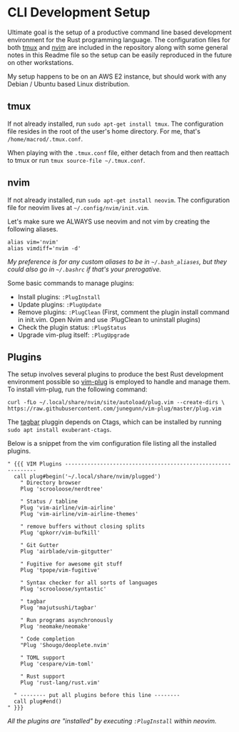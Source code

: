# CLI Development Setup

Ultimate goal is the setup of a productive command line based development environment for the Rust programming language. The configuration files for both [tmux](https://github.com/tmux/tmux) and [nvim](https://neovim.io) are included in the repository along with some general notes in this Readme file so the setup can be easily reproduced in the future on other workstations.

My setup happens to be on an AWS E2 instance, but should work with any Debian / Ubuntu based Linux distribution.

## tmux
If not already installed, run `sudo apt-get install tmux`. The configuration file resides in the root of the user's home directory. For me, that's `/home/macrod/.tmux.conf`.

When playing with the `.tmux.conf` file, either detach from and then reattach to tmux or run `tmux source-file ~/.tmux.conf`.

## nvim
If not already installed, run `sudo apt-get install neovim`. The configuration file for neovim lives at `~/.config/nvim/init.vim`.

Let's make sure we ALWAYS use neovim and not vim by creating the following aliases.

```
alias vim='nvim'
alias vimdiff='nvim -d'
```

*My preference is for any custom aliases to be in `~/.bash_aliases`, but they could also go in `~/.bashrc` if that's your prerogative.*


Some basic commands to manage plugins:

* Install plugins: `:PlugInstall`
* Update plugins: `:PlugUpdate`
* Remove plugins: `:PlugClean` (First, comment the plugin install command in init.vim. Open Nvim and use :PlugClean to uninstall plugins)
* Check the plugin status: `:PlugStatus`
* Upgrade vim-plug itself: `:PlugUpgrade`

## Plugins
The setup involves several plugins to produce the best Rust development environment possible so [vim-plug](https://github.com/junegunn/vim-plug) is employed to handle and manage them. To install vim-plug, run the following command:

```
curl -fLo ~/.local/share/nvim/site/autoload/plug.vim --create-dirs \
https://raw.githubusercontent.com/junegunn/vim-plug/master/plug.vim
```
The [tagbar](https://github.com/majutsushi/tagbar) pluggin depends on Ctags, which can be installed by running `sudo apt install exuberant-ctags`.

Below is a snippet from the vim configuration file listing all the installed plugins.

```
" {{{ VIM Plugins -------------------------------------------------------------
  call plug#begin('~/.local/share/nvim/plugged')
    " Directory browser
    Plug 'scrooloose/nerdtree'
    
    " Status / tabline
    Plug 'vim-airline/vim-airline'
    Plug 'vim-airline/vim-airline-themes'
    
    " remove buffers without closing splits
    Plug 'qpkorr/vim-bufkill'
    
    " Git Gutter
    Plug 'airblade/vim-gitgutter'
    
    " Fugitive for awesome git stuff
    Plug 'tpope/vim-fugitive'
    
    " Syntax checker for all sorts of languages
    Plug 'scrooloose/syntastic'
    
    " tagbar
    Plug 'majutsushi/tagbar'
    
    " Run programs asynchronously
    Plug 'neomake/neomake'
    
    " Code completion
    "Plug 'Shougo/deoplete.nvim'
    
    " TOML support
    Plug 'cespare/vim-toml'
    
    " Rust support
    Plug 'rust-lang/rust.vim'
    
  " -------- put all plugins before this line --------
  call plug#end()
" }}}
```

*All the plugins are "installed" by executing `:PlugInstall` within neovim.*
